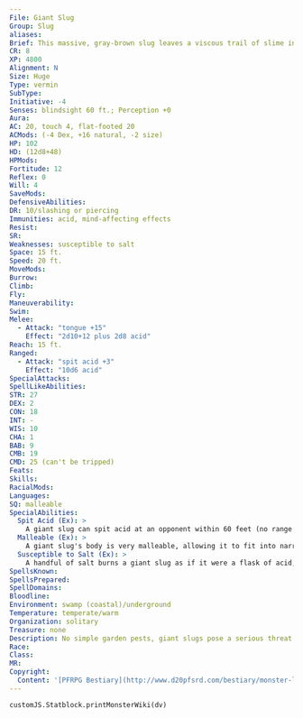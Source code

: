 ```yaml
---
File: Giant Slug
Group: Slug
aliases: 
Brief: This massive, gray-brown slug leaves a viscous trail of slime in its wake as a long rasping tongue tastes the air for prey.
CR: 8
XP: 4800
Alignment: N
Size: Huge
Type: vermin
SubType: 
Initiative: -4
Senses: blindsight 60 ft.; Perception +0
Aura: 
AC: 20, touch 4, flat-footed 20
ACMods: (-4 Dex, +16 natural, -2 size)
HP: 102
HD: (12d8+48)
HPMods: 
Fortitude: 12
Reflex: 0
Will: 4
SaveMods: 
DefensiveAbilities: 
DR: 10/slashing or piercing
Immunities: acid, mind-affecting effects
Resist: 
SR: 
Weaknesses: susceptible to salt
Space: 15 ft.
Speed: 20 ft.
MoveMods: 
Burrow: 
Climb: 
Fly: 
Maneuverability: 
Swim: 
Melee: 
  - Attack: "tongue +15"
    Effect: "2d10+12 plus 2d8 acid"
Reach: 15 ft.
Ranged: 
  - Attack: "spit acid +3"
    Effect: "10d6 acid"
SpecialAttacks: 
SpellLikeAbilities: 
STR: 27
DEX: 2
CON: 18
INT: -
WIS: 10
CHA: 1
BAB: 9
CMB: 19
CMD: 25 (can't be tripped)
Feats: 
Skills: 
RacialMods: 
Languages: 
SQ: malleable
SpecialAbilities:
  Spit Acid (Ex): >
    A giant slug can spit acid at an opponent within 60 feet (no range increment). With a successful ranged touch attack, the target takes 10d6 points of acid damage (no save).
  Malleable (Ex): >
    A giant slug's body is very malleable, allowing it to fit into narrow areas with ease.  A giant slug takes no penalty to its speed or checks when squeezing in an area that is one size category smaller than its actual size (10 feet wide for most giant slugs). A giant slug can squeeze normally through an area two size categories smaller than its actual size (5 feet wide for most giant slugs).
  Susceptible to Salt (Ex): >
    A handful of salt burns a giant slug as if it were a flask of acid, causing 1d6 points of damage per use.
SpellsKnown: 
SpellsPrepared: 
SpellDomains: 
Bloodline: 
Environment: swamp (coastal)/underground
Temperature: temperate/warm
Organization: solitary
Treasure: none
Description: No simple garden pests, giant slugs pose a serious threat to those caught in their path. Folk who dwell near swamps and other regions that support giant slugs risk losing livestock and even their homes to these enormous beasts. Giant slugs constantly wander in search of food, their preference being fleshy organic material, which they slice into smaller, easily gulped chunks with their rasp-like tongues.  What strange inf luence might have caused the first giant slugs to grow to such monstrous proportions is unknown, but today, giant slugs breed true and birth their oversized offspring after a fleshy, squirming courtship ritual. After mating, a female giant slug lays just over a hundred eggs, each approximately a foot in diameter. The mother slug guards this clutch fiercely and aggressively attacks any creatures that wander too close. Giant slugs inhabiting swamps aboveground mate once a year, and those who live in the area know better than to go into the swamps during this month.  Deep below ground, some subterranean races use giant slugs as mounts or guardians. Creatures like mites, who have a strange empathy with vermin, can be used to keep giant slugs docile, but in most cases, those who would use giant slugs must do so with great care, keeping them well fed until they are needed for battle. Frightened whispers report armies of troglodytes using giant slugs as siege mounts. One particularly disturbing tale mentions a vast underground cavern inhabited by scores of skum and aboleth-controlled aquatic giant slugs with strange, mind-numbing abilities infused into their acidic saliva.
Race: 
Class: 
MR: 
Copyright:
  Content: '[PFRPG Bestiary](http://www.d20pfsrd.com/bestiary/monster-listings/vermin/slug-giant)'
---
```

```dataviewjs
customJS.Statblock.printMonsterWiki(dv)
```
